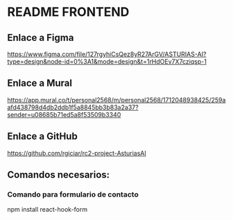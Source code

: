 # README FRONTEND

## Enlace a Figma
https://www.figma.com/file/127rgyhiCsQez8yR27ArGV/ASTURIAS-AI?type=design&node-id=0%3A1&mode=design&t=1rHdOEv7X7cziqsp-1

## Enlace a Mural
https://app.mural.co/t/personal2568/m/personal2568/1712048938425/259aafd438798d4db2ddb1f5a8845bb3b83a2a37?sender=u08685b71ed5a8f53509b3340

## Enlace a GitHub
https://github.com/rgiciar/rc2-project-AsturiasAI


## Comandos necesarios:

### Comando para formulario de contacto 
npm install react-hook-form